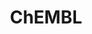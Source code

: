 ---
layout: default
bigquery: https://console.cloud.google.com/bigquery?p=patents-public-data&d=ebi_chembl&page=dataset
citation: '"The ChEMBL database in 2017." Anna Gaulton, Anne Hersey, Michał Nowotka,
  A Patrícia Bento, Jon Chambers, David Mendez, Prudence Mutowo, Francis Atkinson,
  Louisa J Bellis, Elena Cibrián-Uhalte, Mark Davies, Nathan Dedman, Anneli Karlsson,
  María Paula Magariños, John P Overington, George Papadatos, Ines Smit, Andrew R
  Leach Nucleic acids Research (2017) 45 (Database Issue), D945-D954'
contributors: European Bioinformatics Institute
cost: None
description: ChEMBL Data is a manually curated database of small molecules used in
  drug discovery, including information about existing patented drugs.
documentation: 'schema: https://www.ebi.ac.uk/chembl/db_schema


  '
last_edit: 04/09/2022, 20:59:49
location: https://console.cloud.google.com/marketplace/product/google_patents_public_datasets/chembl
maintained_by: EMBL-EBI, an outstation of European Molecular Biology Laboratory
related_publications: '

  ChEMBL: towards direct deposition of bioassay data.


  Mendez D, Gaulton A, Bento AP, Chambers J, De Veij M, Félix E, Magariños MP, Mosquera
  JF, Mutowo P, Nowotka M, Gordillo-Marañón M, Hunter F, Junco L, Mugumbate G, Rodriguez-Lopez
  M, Atkinson F, Bosc N, Radoux CJ, Segura-Cabrera A, Hersey A, Leach AR.


  — Nucleic Acids Res. 2019; 47(D1):D930-D940. doi: 10.1093/nar/gky1075

  '
schema_fields:
- parent_go_id
- comp_class_id
- cl_lincs_id
- doc_id
- ap_id
- standard_relation
- assay_tax_id
- src_description
- result_flag
- inorganic_flag
- updated_on
- assay_strain
- cell_source_tax_id
- met_comment
- nda_type
- actsm_id
- homologue
- tid
- withdrawn_country
- acd_most_bpka
- frac_code
- authors
- patent_expire_date
- annotation
- withdrawn_reason
- assay_test_type
- assay_cell_type
- biocomp_id
- src_short_name
- protein_class_synonym
- target_desc
- molecular_mechanism
- creation_date
- standard_units
- cell_source_organism
- target_mapping
- issue
- bao_id
- standard_flag
- hrac_class_id
- oral
- level3_description
- irac_class_id
- version
- std_act_id
- ddd_value
- tissue_id
- l7
- acd_logp
- component_id
- dosed_ingredient
- usan_stem_definition
- normal_range_min
- src_compound_id
- ref_url
- go_id
- assay_type
- substrate_record_id
- l4
- domain_name
- selectivity_comment
- start_position
- molecular_species
- journal
- mc_target_accession
- level4_description
- who_extra
- chembl_id
- data_validity_comment
- db_version
- targcomp_id
- protein_class_id
- indref_id
- assay_param_id
- standard_type
- parameter_type
- record_id
- cell_source_tissue
- confidence_score
- sequence_md5sum
- standard_inchi
- bao_endpoint
- activity_id
- value
- metref_id
- aromatic_rings
- warning_id
- first_approval
- efo_id
- atc_code
- src_id
- mechanism_comment
- class_level
- warning_type
- polymer_flag
- binding_site_comment
- assay_source
- mol_frac_id
- frac_class_id
- cell_description
- target_type
- usan_stem_id
- domain_type
- strength
- pathway_id
- mw_monoisotopic
- innovator_company
- organism
- ddd_id
- withdrawn_year
- l5
- mw_freebase
- site_name
- component_synonym
- hbd_lipinski
- level1_description
- alert_id
- efo_term
- product_id
- usan_stem
- upper_value
- protclasssyn_id
- subgroup
- first_page
- metabolite_record_id
- withdrawn_class
- chirality
- warnref_id
- helm_notation
- sei
- sequence
- source_domain_id
- mesh_id
- uo_units
- ass_cls_map_id
- isoform
- level1
- cx_most_apka
- full_molformula
- acd_most_apka
- num_ro5_violations
- cpd_str_alert_id
- doi
- compsyn_id
- chebi_par_id
- comments
- pubmed_id
- natural_product
- entity_id
- published_units
- stem_class
- sitecomp_id
- parameter_value
- mc_organism
- ddd_admr
- pchembl_value
- pref_name
- set_name
- publication_number
- standard_value
- rtb
- warning_country
- parent_id
- curation_comment
- qed_weighted
- log_id
- co_stem_id
- last_page
- ridx
- molregno
- ddd_units
- uberon_id
- assay_desc
- compd_id
- lle
- year
- num_alerts
- level2_description
- cx_logp
- job_id
- formulation_id
- ad_type
- ingredient
- hbd
- psa
- warning_description
- related_tid
- prod_pat_id
- synonyms
- mol_atc_id
- idx
- description
- mechanism_of_action
- research_stem
- warning_class
- variant_id
- definition
- priority
- short_name
- smid
- src_assay_id
- path
- assay_id
- acd_logd
- cx_most_bpka
- stem
- active_ingredient
- country
- company
- ro3_pass
- standard_upper_value
- potential_duplicate
- tbl
- comp_go_id
- confidence
- enzyme_tid
- mc_tax_id
- qudt_units
- aspect
- mesh_heading
- met_id
- orig_description
- active_molregno
- activity_comment
- l6
- drugind_id
- pathway_key
- mol_hrac_id
- alogp
- activity_count
- abstract
- caloha_id
- ddd_comment
- l3
- last_active
- toid
- drug_record_id
- site_residues
- relationship
- entity_type
- le
- name
- published_type
- full_mwt
- assay_category
- prediction_method
- domain_description
- syn_type
- hba
- class_type
- protein_class_desc
- parenteral
- mutation
- alert_name
- db_source
- units
- cell_name
- max_phase
- stat
- major_class
- drug_product_flag
- level3
- who_name
- mecref_id
- accession
- molfile
- molsyn_id
- disease_efficacy
- end_position
- parent_molregno
- level4
- hba_lipinski
- patent_use_code
- standard_inchi_key
- first_in_class
- withdrawn_flag
- topical
- therapeutic_flag
- heavy_atoms
- status
- action_type
- species_group_flag
- availability_type
- compound_name
- volume
- l2
- level2
- targrel_id
- irac_code
- label
- relationship_type
- standard_text_value
- curated_by
- assay_organism
- res_stem_id
- aidx
- cell_id
- assay_class_id
- met_conversion
- compound_key
- tax_id
- l8
- bao_format
- indication_class
- prodrug
- source
- rgid
- bei
- title
- num_lipinski_ro5_violations
- l1
- submission_date
- type
- patent_no
- cidx
- applicant_full_name
- updated_by
- clo_id
- cellosaurus_id
- mol_irac_id
- published_value
- cx_logd
- structure_type
- black_box_warning
- usan_substem
- as_id
- component_type
- assay_subcellular_fraction
- site_id
- cell_ontology_id
- bto_id
- level5
- relationship_desc
- text_value
- published_relation
- warning_year
- mc_target_type
- alert_set_id
- oc_id
- canonical_smiles
- predbind_id
- molecule_type
- max_phase_for_ind
- ref_id
- domain_id
- trade_name
- dosage_form
- previous_company
- assay_tissue
- enzyme_name
- direct_interaction
- relation
- normal_range_max
- mec_id
- delist_flag
- route
- approval_date
- smarts
- mc_target_name
- tid_fixed
- downgraded
- parent_type
- hrac_code
- doc_type
- usan_year
- patent_id
- ref_type
- drug_substance_flag
shortname: chembl
tags:
- biotechnology
- health
- chemical
- bioinformatics
- medical
terms_of_use: CC BY-SA 3.0
title: ChEMBL
uuid: e232a192-965c-4ec9-904c-155b6dfe56c5
---